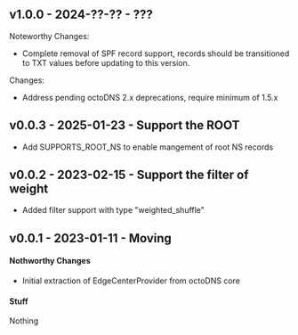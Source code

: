 ## v1.0.0 - 2024-??-?? - ???

Noteworthy Changes:

* Complete removal of SPF record support, records should be transitioned to TXT
  values before updating to this version.

Changes:

* Address pending octoDNS 2.x deprecations, require minimum of 1.5.x

## v0.0.3 - 2025-01-23 - Support the ROOT

* Add SUPPORTS_ROOT_NS to enable mangement of root NS records

## v0.0.2 - 2023-02-15 - Support the filter of weight

* Added filter support with type "weighted_shuffle"

## v0.0.1 - 2023-01-11 - Moving

#### Nothworthy Changes

* Initial extraction of EdgeCenterProvider from octoDNS core

#### Stuff

Nothing
